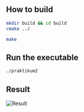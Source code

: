 How to build
---
```bash
mkdir build && cd build
cmake ../

make
```

Run the executable
---
```bash
./praktikum2
```

Result
---
![Result](https://imgur.com/a/9tquC1p)

